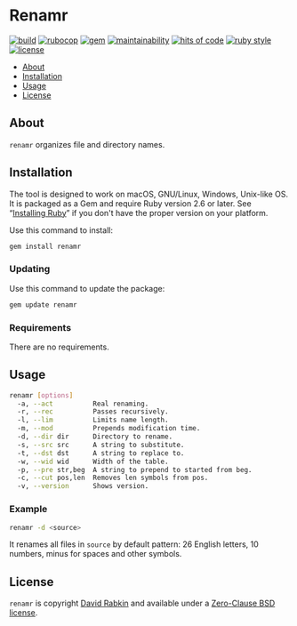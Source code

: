 # Renamr

[![build](https://ci.appveyor.com/api/projects/status/cca9iog230smu3k2?svg=true)](https://ci.appveyor.com/project/rdavid/renamr)
[![rubocop](https://github.com/rdavid/renamr/actions/workflows/rubocop.yml/badge.svg)](https://github.com/rdavid/renamr/actions/workflows/rubocop.yml)
[![gem](https://badge.fury.io/rb/renamr.svg)](https://badge.fury.io/rb/renamr)
[![maintainability](https://api.codeclimate.com/v1/badges/406f1433b0b9e0509a6e/maintainability)](https://codeclimate.com/github/rdavid/renamr/maintainability)
[![hits of code](https://hitsofcode.com/github/rdavid/renamr?branch=master&label=hits%20of%20code)](https://hitsofcode.com/view/github/rdavid/renamr)
[![ruby style](https://img.shields.io/badge/code_style-rubocop-brightgreen.svg)](https://github.com/rubocop/rubocop)
[![license](https://img.shields.io/github/license/rdavid/renamr?color=blue&labelColor=gray&logo=freebsd&logoColor=lightgray&style=flat)](https://github.com/rdavid/renamr/blob/master/LICENSE)

* [About](#about)
* [Installation](#installation)
* [Usage](#usage)
* [License](#license)

## About

`renamr` organizes file and directory names.

## Installation

The tool is designed to work on macOS, GNU/Linux, Windows, Unix-like OS. It is
packaged as a Gem and require Ruby version 2.6 or later. See “[Installing
Ruby](https://www.ruby-lang.org/en/documentation/installation/)” if you don't
have the proper version on your platform.

Use this command to install:

```sh
gem install renamr
```

### Updating

Use this command to update the package:

```sh
gem update renamr

```

### Requirements

There are no requirements.

## Usage

```sh
renamr [options]
  -a, --act          Real renaming.
  -r, --rec          Passes recursively.
  -l, --lim          Limits name length.
  -m, --mod          Prepends modification time.
  -d, --dir dir      Directory to rename.
  -s, --src src      A string to substitute.
  -t, --dst dst      A string to replace to.
  -w, --wid wid      Width of the table.
  -p, --pre str,beg  A string to prepend to started from beg.
  -c, --cut pos,len  Removes len symbols from pos.
  -v, --version      Shows version.
```

### Example

```sh
renamr -d <source>
```

It renames all files in `source` by default pattern: 26 English letters,
10 numbers, minus for spaces and other symbols.

## License

`renamr` is copyright [David Rabkin](http://cv.rabkin.co.il) and
available under a [Zero-Clause BSD license](https://github.com/rdavid/renamr/blob/master/LICENSE).
